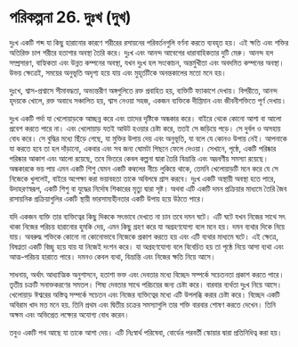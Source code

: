 # পরিকল্পনা 26. দুঃখ (দুখ)

দুঃখ একটি শব্দ যা কিছু হারানোর কারণে শরীরের রসায়নের পরিবর্তনগুলি বর্ণনা করতে ব্যবহৃত হয়। এই ক্ষতি এবং শক্তির অতিরিক্ত চাপ শরীরে হতাশার অবস্থা তৈরি করে। দুঃখ এবং আনন্দ আবেগের ধারাবাহিকতার দুটি মেরু। আনন্দ হল সম্প্রসারণ, বাহ্যিকতা এবং উন্নত কম্পনের অবস্থা, যখন দুঃখ হল সংকোচন, অন্তর্মুখীতা এবং অবদমিত কম্পনের অবস্থা। উভয় ক্ষেত্রেই, সময়ের অনুভূতি অদৃশ্য হয়ে যায় এবং মুহূর্তটিকে অনন্তকালের মতো মনে হয়।

দুঃখে, শ্বাস-প্রশ্বাসে সীমাবদ্ধতা, অভ্যন্তরীণ অঙ্গগুলিতে রক্ত প্রবাহিত হয়, ব্যক্তিটি ফ্যাকাশে দেখায়। বিপরীতে, আনন্দ হৃদয়কে খোলে, রক্ত অবাধে সঞ্চালিত হয়, শ্বাস নেওয়া সহজ, একজন ব্যক্তিকে দীপ্তিমান এবং জীবনীশক্তিতে পূর্ণ দেখায়।

দুঃখ একটি পর্দা যা খেলোয়াড়কে আচ্ছন্ন করে এবং তাদের দৃষ্টিকে অন্ধকার করে। বাইরে থেকে কোনো আশা বা আলো প্রবেশ করতে পারে না। এবং খেলোয়াড় যতই আউট হওয়ার চেষ্টা করে, ততই সে জড়িয়ে পড়ে। সে দুর্বল ও অসহায় বোধ করে। সে বুদ্ধির মধ্যে ছিঁড়ে গেছে, যা মুক্তির উপায় দেয় এবং অনুভূতি, যা বলে যে কোনও উপায় নেই। আপনাকে যা করতে হবে তা হল দাঁড়ানো, একবার এবং সব জন্য ঘোমটা পিছনে ফেলে দেওয়া। সেখানে, পৃষ্ঠে, একটি পরিষ্কার পরিষ্কার আকাশ এবং আলো রয়েছে, তবে ভিতরে কেবল কল্পনা দ্বারা তৈরি বিভ্রান্তি এবং অদ্রবণীয় সমস্যা রয়েছে। অন্ধকারকে ভয় পায় এমন একটি শিশু যেমন একটি কম্বলের নীচে লুকিয়ে থাকে, তেমনি খেলোয়াড়টি মনে করে যে সে নিজেকে খুললেই, বাইরে অপেক্ষা করা ভয়াবহতা তাকে অবিলম্বে গ্রাস করবে। দুঃখ একটি অস্থায়ী অবস্থা হতে পারে, উদাহরণস্বরূপ, একটি শিশু বা যুদ্ধের নির্দোষ শিকারের মৃত্যু দ্বারা সৃষ্ট। অথবা এটি একটি দমন প্রক্রিয়ার মাধ্যমে তৈরি জৈব রাসায়নিক প্রক্রিয়াগুলির একটি স্থায়ী ভারসাম্যহীনতার একটি উপায় হয়ে উঠতে পারে।

যদি একজন ব্যক্তি তার ব্যক্তিত্বের কিছু দিককে সৎভাবে দেখতে না চান তবে দমন ঘটে। এটি ঘটে যখন নিজের সাথে সৎ থাকা নিজের পরিচয় হারানোর হুমকি দেয়, এমন কিছু গ্রহণ করে যা অগ্রহণযোগ্য বলে মনে হয়। দমন ব্যথার দিকে নিয়ে যায়। অবরুদ্ধ শক্তিকে কোনো না কোনোভাবে নিজেকে প্রকাশ করতে হয় এবং এটি ব্যথার মাধ্যমে ঘটে। এই ক্ষেত্রে, বিষণ্নতা একটি বিচ্ছু হয়ে যায় যা নিজেই দংশন করে। যা অগ্রহণযোগ্য বলে বিবেচিত হয় তা পৃষ্ঠে নিয়ে আসা ব্যথা এবং আত্ম-পরিচয় হারাতে পারে। দমনও কেবল ব্যথা, বিভ্রান্তি এবং নিজের ক্ষতি নিয়ে আসে।

সাধনায়, অর্থাৎ আধ্যাত্মিক অনুশাসনে, হতাশা ভক্ত এবং দেবতার মধ্যে বিচ্ছেদ সম্পর্কে সচেতনতা প্রকাশ করতে পারে। তৃতীয় চক্রটি সনাক্তকরণের সমতল। শিষ্য দেবতার সাথে পরিচয়ের জন্য চেষ্টা করে। বারবার ব্যর্থতা দুঃখ নিয়ে আসে। খেলোয়াড় ঈশ্বরের অস্তিত্ব সম্পর্কে সচেতন এবং নিজের ব্যক্তিত্বের মধ্যে এটি উপলব্ধি করার চেষ্টা করে। বিচ্ছেদ একটি অবিরাম খাদ মত মনে হয়. তিনি প্রথম এবং দ্বিতীয় চক্রের সমস্যাগুলি তার শক্তি বারবার শোষণ করতে দেখেন। তিনি অক্ষম এবং অভিপ্রেত লক্ষ্যের অযোগ্য বোধ করেন।

তবুও একটি পথ আছে যা তাকে আশা দেয়। এটি নিঃস্বার্থ পরিষেবা, বোর্ডের পরবর্তী স্কোয়ার দ্বারা প্রতিনিধিত্ব করা হয়।
